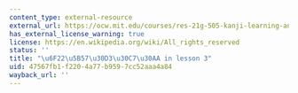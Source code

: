 ```yaml
---
content_type: external-resource
external_url: https://ocw.mit.edu/courses/res-21g-505-kanji-learning-any-time-any-place-for-japanese-v-spring-2022/resources/mitres21g_505s22_l3/
has_external_license_warning: true
license: https://en.wikipedia.org/wiki/All_rights_reserved
status: ''
title: "\u6F22\u5B57\u30D3\u30C7\u30AA in lesson 3"
uid: 47567fb1-f220-4a77-b959-7cc52aaa4a84
wayback_url: ''
---
```

